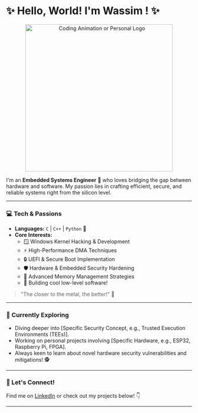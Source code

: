 # ✨ Hello, World! I'm Wassim ! ✨

<p align="center">
  <img src="[URL_TO_YOUR_COOL_GIF_OR_IMAGE]" width="400" alt="Coding Animation or Personal Logo">
</p>

I'm an **Embedded Systems Engineer** 🤖 who loves bridging the gap between hardware and software. My passion lies in crafting efficient, secure, and reliable systems right from the silicon level.

---

### 💻 Tech & Passions

* **Languages:** `C` | `C++` | `Python` 🐍
* **Core Interests:**
    * 🪟 Windows Kernel Hacking & Development
    * ⚡ High-Performance DMA Techniques
    * 🔒 UEFI & Secure Boot Implementation
    * 🛡️ Hardware & Embedded Security Hardening
    * 🧠 Advanced Memory Management Strategies
    * 💾 Building cool low-level software!

> "The closer to the metal, the better!" 🤘

---

### 🚀 Currently Exploring

* Diving deeper into [Specific Security Concept, e.g., Trusted Execution Environments (TEEs)].
* Working on personal projects involving [Specific Hardware, e.g., ESP32, Raspberry Pi, FPGA].
* Always keen to learn about novel hardware security vulnerabilities and mitigations! 🕵️

---

### 🤝 Let's Connect!

Find me on [LinkedIn](Your-LinkedIn-URL) or check out my projects below! 👇

---
